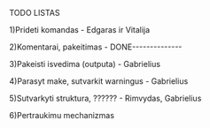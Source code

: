 TODO LISTAS

1)Prideti komandas - Edgaras ir Vitalija

2)Komentarai, pakeitimas - DONE--------------

3)Pakeisti isvedima (outputa) - Gabrielius

4)Parasyt make, sutvarkit warningus - Gabrielius

5)Sutvarkyti struktura, ?????? - Rimvydas, Gabrielius

6)Pertraukimu mechanizmas

